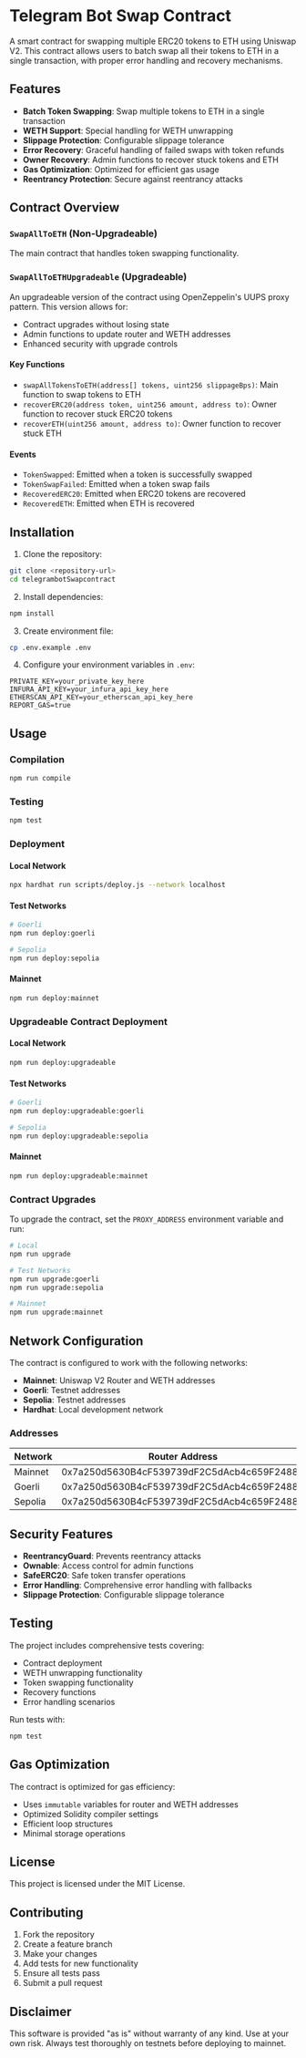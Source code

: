 # Telegram Bot Swap Contract

A smart contract for swapping multiple ERC20 tokens to ETH using Uniswap V2. This contract allows users to batch swap all their tokens to ETH in a single transaction, with proper error handling and recovery mechanisms.

## Features

- **Batch Token Swapping**: Swap multiple tokens to ETH in a single transaction
- **WETH Support**: Special handling for WETH unwrapping
- **Slippage Protection**: Configurable slippage tolerance
- **Error Recovery**: Graceful handling of failed swaps with token refunds
- **Owner Recovery**: Admin functions to recover stuck tokens and ETH
- **Gas Optimization**: Optimized for efficient gas usage
- **Reentrancy Protection**: Secure against reentrancy attacks

## Contract Overview

### `SwapAllToETH` (Non-Upgradeable)

The main contract that handles token swapping functionality.

### `SwapAllToETHUpgradeable` (Upgradeable)

An upgradeable version of the contract using OpenZeppelin's UUPS proxy pattern. This version allows for:
- Contract upgrades without losing state
- Admin functions to update router and WETH addresses
- Enhanced security with upgrade controls

#### Key Functions

- `swapAllTokensToETH(address[] tokens, uint256 slippageBps)`: Main function to swap tokens to ETH
- `recoverERC20(address token, uint256 amount, address to)`: Owner function to recover stuck ERC20 tokens
- `recoverETH(uint256 amount, address to)`: Owner function to recover stuck ETH

#### Events

- `TokenSwapped`: Emitted when a token is successfully swapped
- `TokenSwapFailed`: Emitted when a token swap fails
- `RecoveredERC20`: Emitted when ERC20 tokens are recovered
- `RecoveredETH`: Emitted when ETH is recovered

## Installation

1. Clone the repository:
```bash
git clone <repository-url>
cd telegrambotSwapcontract
```

2. Install dependencies:
```bash
npm install
```

3. Create environment file:
```bash
cp .env.example .env
```

4. Configure your environment variables in `.env`:
```env
PRIVATE_KEY=your_private_key_here
INFURA_API_KEY=your_infura_api_key_here
ETHERSCAN_API_KEY=your_etherscan_api_key_here
REPORT_GAS=true
```

## Usage

### Compilation

```bash
npm run compile
```

### Testing

```bash
npm test
```

### Deployment

#### Local Network
```bash
npx hardhat run scripts/deploy.js --network localhost
```

#### Test Networks
```bash
# Goerli
npm run deploy:goerli

# Sepolia
npm run deploy:sepolia
```

#### Mainnet
```bash
npm run deploy:mainnet
```

### Upgradeable Contract Deployment

#### Local Network
```bash
npm run deploy:upgradeable
```

#### Test Networks
```bash
# Goerli
npm run deploy:upgradeable:goerli

# Sepolia
npm run deploy:upgradeable:sepolia
```

#### Mainnet
```bash
npm run deploy:upgradeable:mainnet
```

### Contract Upgrades

To upgrade the contract, set the `PROXY_ADDRESS` environment variable and run:

```bash
# Local
npm run upgrade

# Test Networks
npm run upgrade:goerli
npm run upgrade:sepolia

# Mainnet
npm run upgrade:mainnet
```

## Network Configuration

The contract is configured to work with the following networks:

- **Mainnet**: Uniswap V2 Router and WETH addresses
- **Goerli**: Testnet addresses
- **Sepolia**: Testnet addresses
- **Hardhat**: Local development network

### Addresses

| Network | Router Address | WETH Address |
|---------|----------------|--------------|
| Mainnet | 0x7a250d5630B4cF539739dF2C5dAcb4c659F2488D | 0xC02aaA39b223FE8D0A0e5C4F27eAD9083C756Cc2 |
| Goerli | 0x7a250d5630B4cF539739dF2C5dAcb4c659F2488D | 0xB4FBF271143F4FBf7B91A5ded31805e42b2208d6 |
| Sepolia | 0x7a250d5630B4cF539739dF2C5dAcb4c659F2488D | 0x7b79995e5f793A07Bc00c21412e50Ecae098E7f9 |

## Security Features

- **ReentrancyGuard**: Prevents reentrancy attacks
- **Ownable**: Access control for admin functions
- **SafeERC20**: Safe token transfer operations
- **Error Handling**: Comprehensive error handling with fallbacks
- **Slippage Protection**: Configurable slippage tolerance

## Testing

The project includes comprehensive tests covering:

- Contract deployment
- WETH unwrapping functionality
- Token swapping functionality
- Recovery functions
- Error handling scenarios

Run tests with:
```bash
npm test
```

## Gas Optimization

The contract is optimized for gas efficiency:

- Uses `immutable` variables for router and WETH addresses
- Optimized Solidity compiler settings
- Efficient loop structures
- Minimal storage operations

## License

This project is licensed under the MIT License.

## Contributing

1. Fork the repository
2. Create a feature branch
3. Make your changes
4. Add tests for new functionality
5. Ensure all tests pass
6. Submit a pull request

## Disclaimer

This software is provided "as is" without warranty of any kind. Use at your own risk. Always test thoroughly on testnets before deploying to mainnet. 